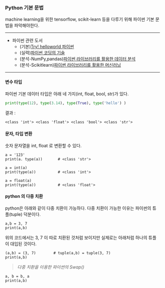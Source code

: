 ### Python 기본 문법
machine learning을 위한 tensorflow, scikit-learn 등을 다루기 위해 파이썬 기본 문법을 파악해야한다.

---
* 파이썬 관련 도서
    * (기본)[Try! helloworld 파이썬](http://www.yes24.com/24/Goods/35907623?Acode=101) 
    * (실력)[파이썬 코딩의 기술](http://www.yes24.com/24/goods/25138160?scode=032&OzSrank=1)
    * (분석-NumPy,pandas)[파이썬 라이브러리를 활용한 데이터 분석](http://www.hanbit.co.kr/store/books/look.php?p_code=B6540908288)
    * (분석-Scikitlearn)[파이썬 라이브러리를 활용한 머신러닝](http://www.hanbit.co.kr/store/books/look.php?p_code=B6119391002)
--- 

#### 변수 타입
파이썬 기본 데이터 타입은 아래 네 가지(int, float, bool, str)가 있다.
```python
print(type(12), type(3.14), type(True), type('hello') )
```

결과 :
```
<class 'int'> <class 'float'> <class 'bool'> <class 'str'>
```

#### 문자, 타입 변환
숫자 문자열을 int, float 로 변환할 수 있다.
```
a = '123'
print(a. type(a))       # <class 'str'>
```
```
a = int(a)
print(type(a))          # <class 'int'>
```
```
a = float(a)
print(type(a))          # <class 'float'>
```

#### python 의 다중 치환
python은 아래와 같이 다중 치환이 가능하다. 다중 치환이 가능한 이유는 파이썬의 튜플(tuple) 덕분이다.
```
a,b = 3, 7
print(a,b)
```
위의 코드에서는 3, 7 이 따로 치환된 것처럼 보이지만 실제로는 아래처럼 하나의 튜플이 대입된 것이다.
```
(a,b) = (3, 7)        # tuple(a,b) = tuple(3, 7)
print(a,b)
```

>*다중 치환을 이용한 파이썬의 Swap()*
```
a, b = b, a
print(a,b)
```

